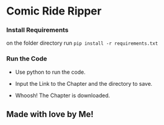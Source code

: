# Comic Ride Ripper

### Install Requirements
on the folder directory run `pip install -r requirements.txt`

### Run the Code
- Use python to run the code.

- Input the Link to the Chapter and the directory to save.

- Whoosh! The Chapter is downloaded.


## Made with love by Me!
